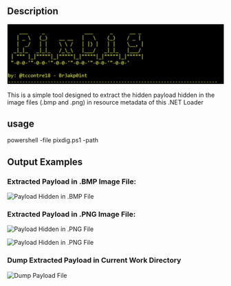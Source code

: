 ## Description

![pixdig](images/intro.png)

This is a simple tool designed to extract the hidden payload hidden in the image files (.bmp and .png) in resource metadata of this .NET Loader

## usage
powershell -file pixdig.ps1 -path <full file path or directory path of malware samples>

## Output Examples

### Extracted Payload in .BMP Image File:

![Payload Hidden in .BMP File](images/bmp1.png)


### Extracted Payload in .PNG Image File:


![Payload Hidden in .PNG File](images/png1.png)


![Payload Hidden in .PNG File](images/png2.png)


### Dump Extracted Payload in Current Work Directory

![Dump Payload File](images/ex1.png)
